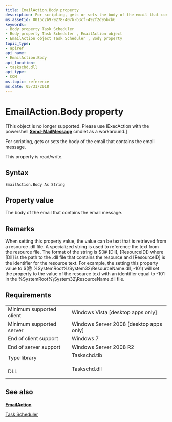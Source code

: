 ```yaml
---
title: EmailAction.Body property
description: For scripting, gets or sets the body of the email that contains the email message.
ms.assetid: 0015c2b9-9278-407b-b3cf-492f2d95bcb6
keywords:
- Body property Task Scheduler
- Body property Task Scheduler , EmailAction object
- EmailAction object Task Scheduler , Body property
topic_type:
- apiref
api_name:
- EmailAction.Body
api_location:
- taskschd.dll
api_type:
- COM
ms.topic: reference
ms.date: 05/31/2018
---
```


# EmailAction.Body property

\[This object is no longer supported. Please use IExecAction with the powershell [**Send-MailMessage**](https://docs.microsoft.com/powershell/module/microsoft.powershell.utility/send-mailmessage) cmdlet as a workaround.\]

For scripting, gets or sets the body of the email that contains the email message.

This property is read/write.

## Syntax


```VB
EmailAction.Body As String
```



## Property value

The body of the email that contains the email message.

## Remarks

When setting this property value, the value can be text that is retrieved from a resource .dll file. A specialized string is used to reference the text from the resource file. The format of the string is $(@ \[Dll\], \[ResourceID\]) where \[Dll\] is the path to the .dll file that contains the resource and \[ResourceID\] is the identifier for the resource text. For example, the setting this property value to $(@ %SystemRoot%\\System32\\ResourceName.dll, -101) will set the property to the value of the resource text with an identifier equal to -101 in the %SystemRoot%\\System32\\ResourceName.dll file.

## Requirements



|                                     |                                                                                         |
|-------------------------------------|-----------------------------------------------------------------------------------------|
| Minimum supported client<br/> | Windows Vista \[desktop apps only\]<br/>                                          |
| Minimum supported server<br/> | Windows Server 2008 \[desktop apps only\]<br/>                                    |
| End of client support<br/>    | Windows 7<br/>                                                                    |
| End of server support<br/>    | Windows Server 2008 R2<br/>                                                       |
| Type library<br/>             | <dl> <dt>Taskschd.tlb</dt> </dl> |
| DLL<br/>                      | <dl> <dt>Taskschd.dll</dt> </dl> |



## See also

<dl> <dt>

[**EmailAction**](emailaction.md)
</dt> <dt>

[Task Scheduler](task-scheduler-start-page.md)
</dt> </dl>

 

 






